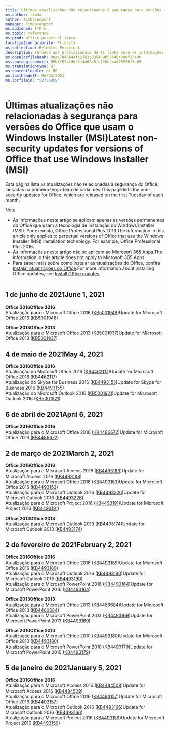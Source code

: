 ```yaml
---
title: Últimas atualizações não relacionadas à segurança para versões do Office que usam o Windows Installer (MSI)
ms.author: timda
author: TimDavenport
manager: TimDavenport
ms.audience: ITPro
ms.topic: reference
ms.prod: office-perpetual-itpro
localization_priority: Priority
ms.collection: RelNotes_Perpetual
description: Fornece aos profissionais de TI links para as informações mais recentes sobre atualizações que não são de segurança para versões perpétuas do Office 2016, Office 2013 e Office 2010
ms.openlocfilehash: 0ea47845b4efc2783c835459853545a000f37e96
ms.sourcegitcommit: 05bff52afd0c2f4dd8c5fe128e24a048596f5a05
ms.translationtype: HT
ms.contentlocale: pt-BR
ms.lasthandoff: 06/03/2021
ms.locfileid: "52736859"
---
```

# <a name="latest-non-security-updates-for-versions-of-office-that-use-windows-installer-msi"></a><span data-ttu-id="8aa7c-103">Últimas atualizações não relacionadas à segurança para versões do Office que usam o Windows Installer (MSI)</span><span class="sxs-lookup"><span data-stu-id="8aa7c-103">Latest non-security updates for versions of Office that use Windows Installer (MSI)</span></span>

<span data-ttu-id="8aa7c-104">Esta página lista as atualizações não relacionadas à segurança do Office, lançadas na primeira terça-feira de cada mês.</span><span class="sxs-lookup"><span data-stu-id="8aa7c-104">This page lists the non-security updates for Office, which are released on the first Tuesday of each month.</span></span>

> [!NOTE]
> - <span data-ttu-id="8aa7c-p101">As informações neste artigo se aplicam apenas às versões permanentes do Office que usam a tecnologia de instalação do Windows Installer (MSI). Por exemplo, Office Professional Plus 2016.</span><span class="sxs-lookup"><span data-stu-id="8aa7c-p101">The information in this article only applies to perpetual versions of Office that use the Windows Installer (MSI) installation technology. For example, Office Professional Plus 2016.</span></span>
> - <span data-ttu-id="8aa7c-107">As informações neste artigo não se aplicam ao Microsoft 365 Apps.</span><span class="sxs-lookup"><span data-stu-id="8aa7c-107">The information in this article does not apply to Microsoft 365 Apps.</span></span>
> - <span data-ttu-id="8aa7c-108">Para saber mais sobre como instalar as atualizações do Office, confira [Instalar atualizações do Office](https://support.office.com/article/2ab296f3-7f03-43a2-8e50-46de917611c5).</span><span class="sxs-lookup"><span data-stu-id="8aa7c-108">For more information about installing Office updates, see [Install Office updates](https://support.office.com/article/2ab296f3-7f03-43a2-8e50-46de917611c5).</span></span>
<br/><br/>

## <a name="june-1-2021"></a><span data-ttu-id="8aa7c-109">1 de junho de 2021</span><span class="sxs-lookup"><span data-stu-id="8aa7c-109">June 1, 2021</span></span>
<span data-ttu-id="8aa7c-110">**Office 2016**</span><span class="sxs-lookup"><span data-stu-id="8aa7c-110">**Office 2016**</span></span><br/>
<span data-ttu-id="8aa7c-111">Atualização para o Microsoft Office 2016 ([KB5001948](https://support.microsoft.com/help/5001948))</span><span class="sxs-lookup"><span data-stu-id="8aa7c-111">Update for Microsoft Office 2016 ([KB5001948](https://support.microsoft.com/help/5001948))</span></span> </br> 

<span data-ttu-id="8aa7c-112">**Office 2013**</span><span class="sxs-lookup"><span data-stu-id="8aa7c-112">**Office 2013**</span></span><br/>
<span data-ttu-id="8aa7c-113">Atualização para o Microsoft Office 2013 ([KB5001937](https://support.microsoft.com/help/5001937))</span><span class="sxs-lookup"><span data-stu-id="8aa7c-113">Update for Microsoft Office 2013 ([KB5001937](https://support.microsoft.com/help/5001937))</span></span> </br> 

## <a name="may-4-2021"></a><span data-ttu-id="8aa7c-114">4 de maio de 2021</span><span class="sxs-lookup"><span data-stu-id="8aa7c-114">May 4, 2021</span></span>
<span data-ttu-id="8aa7c-115">**Office 2016**</span><span class="sxs-lookup"><span data-stu-id="8aa7c-115">**Office 2016**</span></span><br/>
<span data-ttu-id="8aa7c-116">Atualização do Microsoft Office 2016 ([KB4462117](https://support.microsoft.com/help/4462117))</span><span class="sxs-lookup"><span data-stu-id="8aa7c-116">Update for Microsoft Office 2016 ([KB4462117](https://support.microsoft.com/help/4462117))</span></span> </br> <span data-ttu-id="8aa7c-117">Atualização do Skype for Business 2016 ([KB4493155](https://support.microsoft.com/help/4493155))</span><span class="sxs-lookup"><span data-stu-id="8aa7c-117">Update for Skype for Business 2016 ([KB4493155](https://support.microsoft.com/help/4493155))</span></span> </br> <span data-ttu-id="8aa7c-118">Atualização do Microsoft Outlook 2016 ([KB5001921](https://support.microsoft.com/help/5001921))</span><span class="sxs-lookup"><span data-stu-id="8aa7c-118">Update for Microsoft Outlook 2016 ([KB5001921](https://support.microsoft.com/help/5001921))</span></span> </br> 

## <a name="april-6-2021"></a><span data-ttu-id="8aa7c-119">6 de abril de 2021</span><span class="sxs-lookup"><span data-stu-id="8aa7c-119">April 6, 2021</span></span>
<span data-ttu-id="8aa7c-120">**Office 2016**</span><span class="sxs-lookup"><span data-stu-id="8aa7c-120">**Office 2016**</span></span><br/>
<span data-ttu-id="8aa7c-121">Atualização para o Microsoft Office 2016 [(KB4486672](https://support.microsoft.com/help/4486672))</span><span class="sxs-lookup"><span data-stu-id="8aa7c-121">Update for Microsoft Office 2016 [(KB4486672](https://support.microsoft.com/help/4486672))</span></span> </br> 

## <a name="march-2-2021"></a><span data-ttu-id="8aa7c-122">2 de março de 2021</span><span class="sxs-lookup"><span data-stu-id="8aa7c-122">March 2, 2021</span></span>
<span data-ttu-id="8aa7c-123">**Office 2016**</span><span class="sxs-lookup"><span data-stu-id="8aa7c-123">**Office 2016**</span></span><br/>
<span data-ttu-id="8aa7c-124">Atualização para o Microsoft Access 2016 ([KB4493188](https://support.microsoft.com/help/4493188))</span><span class="sxs-lookup"><span data-stu-id="8aa7c-124">Update for Microsoft Access 2016 ([KB4493188](https://support.microsoft.com/help/4493188))</span></span> </br> <span data-ttu-id="8aa7c-125">Atualização para o Microsoft Office 2016 ([KB4493153](https://support.microsoft.com/help/4493153))</span><span class="sxs-lookup"><span data-stu-id="8aa7c-125">Update for Microsoft Office 2016 ([KB4493153](https://support.microsoft.com/help/4493153))</span></span> </br> <span data-ttu-id="8aa7c-126">Atualização para o Microsoft Outlook 2016 ([KB4493226](https://support.microsoft.com/help/4493226))</span><span class="sxs-lookup"><span data-stu-id="8aa7c-126">Update for Microsoft Outlook 2016 ([KB4493226](https://support.microsoft.com/help/4493226))</span></span> </br> <span data-ttu-id="8aa7c-127">Atualização para o Microsoft Project 2016 ([KB4493191](https://support.microsoft.com/help/4493191))</span><span class="sxs-lookup"><span data-stu-id="8aa7c-127">Update for Microsoft Project 2016 ([KB4493191](https://support.microsoft.com/help/4493191))</span></span> </br> 


<span data-ttu-id="8aa7c-128">**Office 2013**</span><span class="sxs-lookup"><span data-stu-id="8aa7c-128">**Office 2013**</span></span><br/>
<span data-ttu-id="8aa7c-129">Atualização para o Microsoft Outlook 2013 ([KB4493174](https://support.microsoft.com/help/4493174))</span><span class="sxs-lookup"><span data-stu-id="8aa7c-129">Update for Microsoft Outlook 2013 ([KB4493174](https://support.microsoft.com/help/4493174))</span></span> </br> 


## <a name="february-2-2021"></a><span data-ttu-id="8aa7c-130">2 de fevereiro de 2021</span><span class="sxs-lookup"><span data-stu-id="8aa7c-130">February 2, 2021</span></span>
<span data-ttu-id="8aa7c-131">**Office 2016**</span><span class="sxs-lookup"><span data-stu-id="8aa7c-131">**Office 2016**</span></span><br/>
<span data-ttu-id="8aa7c-132">Atualização para o Microsoft Office 2016 ([KB4493189](https://support.microsoft.com/help/4493189))</span><span class="sxs-lookup"><span data-stu-id="8aa7c-132">Update for Microsoft Office 2016 ([KB4493189](https://support.microsoft.com/help/4493189))</span></span> </br> <span data-ttu-id="8aa7c-133">Atualização para o Microsoft Outlook 2016 ([KB4493190](https://support.microsoft.com/help/4493190))</span><span class="sxs-lookup"><span data-stu-id="8aa7c-133">Update for Microsoft Outlook 2016 ([KB4493190](https://support.microsoft.com/help/4493190))</span></span> </br> <span data-ttu-id="8aa7c-134">Atualização para o Microsoft PowerPoint 2016 ([KB4493164](https://support.microsoft.com/help/4493164))</span><span class="sxs-lookup"><span data-stu-id="8aa7c-134">Update for Microsoft PowerPoint 2016 ([KB4493164](https://support.microsoft.com/help/4493164))</span></span> </br> 

<span data-ttu-id="8aa7c-135">**Office 2013**</span><span class="sxs-lookup"><span data-stu-id="8aa7c-135">**Office 2013**</span></span><br/>
<span data-ttu-id="8aa7c-136">Atualização para o Microsoft Office 2013 ([KB4486684](https://support.microsoft.com/help/4486684))</span><span class="sxs-lookup"><span data-stu-id="8aa7c-136">Update for Microsoft Office 2013 ([KB4486684](https://support.microsoft.com/help/4486684))</span></span> </br>
<span data-ttu-id="8aa7c-137">Atualização para o Microsoft PowerPoint 2013 ([KB4493169](https://support.microsoft.com/help/4493169))</span><span class="sxs-lookup"><span data-stu-id="8aa7c-137">Update for Microsoft PowerPoint 2013 ([KB4493169](https://support.microsoft.com/help/4493169))</span></span> </br>

<span data-ttu-id="8aa7c-138">**Office 2010**</span><span class="sxs-lookup"><span data-stu-id="8aa7c-138">**Office 2010**</span></span><br/>
<span data-ttu-id="8aa7c-139">Atualização para o Microsoft Office 2010 ([KB4493180](https://support.microsoft.com/help/4493180))</span><span class="sxs-lookup"><span data-stu-id="8aa7c-139">Update for Microsoft Office 2010 ([KB4493180](https://support.microsoft.com/help/4493180))</span></span> </br>
<span data-ttu-id="8aa7c-140">Atualização para o Microsoft PowerPoint 2010 ([KB4493179](https://support.microsoft.com/help/4493179))</span><span class="sxs-lookup"><span data-stu-id="8aa7c-140">Update for Microsoft PowerPoint 2010 ([KB4493179](https://support.microsoft.com/help/4493179))</span></span></br>


## <a name="january-5-2021"></a><span data-ttu-id="8aa7c-141">5 de janeiro de 2021</span><span class="sxs-lookup"><span data-stu-id="8aa7c-141">January 5, 2021</span></span>
<span data-ttu-id="8aa7c-142">**Office 2016**</span><span class="sxs-lookup"><span data-stu-id="8aa7c-142">**Office 2016**</span></span></br>
<span data-ttu-id="8aa7c-143">Atualização para o Microsoft Access 2016 ([KB4484509](https://support.microsoft.com/help/4484509))</span><span class="sxs-lookup"><span data-stu-id="8aa7c-143">Update for Microsoft Access 2016 ([KB4484509](https://support.microsoft.com/help/4484509))</span></span> </br>
<span data-ttu-id="8aa7c-144">Atualização para o Microsoft Office 2016 ([KB4493157](https://support.microsoft.com/help/4493157))</span><span class="sxs-lookup"><span data-stu-id="8aa7c-144">Update for Microsoft Office 2016 ([KB4493157](https://support.microsoft.com/help/4493157))</span></span> </br>
<span data-ttu-id="8aa7c-145">Atualização para o Microsoft Outlook 2016 ([KB4493166](https://support.microsoft.com/help/4493166))</span><span class="sxs-lookup"><span data-stu-id="8aa7c-145">Update for Microsoft Outlook 2016 ([KB4493166](https://support.microsoft.com/help/4493166))</span></span> </br>
<span data-ttu-id="8aa7c-146">Atualização para o Microsoft Project 2016 ([KB4493159](https://support.microsoft.com/help/4493159))</span><span class="sxs-lookup"><span data-stu-id="8aa7c-146">Update for Microsoft Project 2016 ([KB4493159](https://support.microsoft.com/help/4493159))</span></span> </br>



</br>